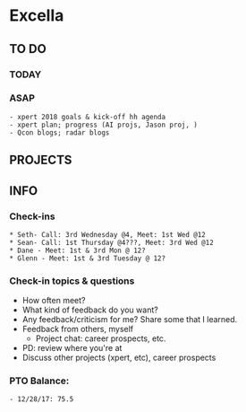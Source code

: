 # Excella

## TO DO

### TODAY

### ASAP

    - xpert 2018 goals & kick-off hh agenda
    - xpert plan; progress (AI projs, Jason proj, )
    - Qcon blogs; radar blogs

## PROJECTS

## INFO

### Check-ins

    * Seth- Call: 3rd Wednesday @4, Meet: 1st Wed @12
    * Sean- Call: 1st Thursday @4???, Meet: 3rd Wed @12
    * Dane - Meet: 1st & 3rd Mon @ 12?
    * Glenn - Meet: 1st & 3rd Tuesday @ 12?

### Check-in topics & questions

- How often meet?
- What kind of feedback do you want?
- Any feedback/criticism for me? Share some that I learned.
- Feedback from others, myself
    - Project chat: career prospects, etc.
- PD: review where you're at
- Discuss other projects (xpert, etc), career prospects

### PTO Balance:

    - 12/28/17: 75.5
